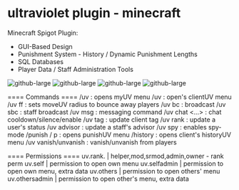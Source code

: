 # ultraviolet plugin - minecraft
Minecraft Spigot Plugin:
- GUI-Based Design
- Punishment System - History / Dynamic Punishment Lengths
- SQL Databases
- Player Data / Staff Administration Tools

![github-large](https://cdn-std.droplr.net/files/acc_606547/NHK6YZ)
![github-large](https://cdn-std.droplr.net/files/acc_606547/adsdR7)
![github-large](https://cdn-std.droplr.net/files/acc_606547/KsqqFz)
![github-large](https://cdn-std.droplr.net/files/acc_606547/3iRVTz)

==== Commands ====
/uv : opens myUV menu
/uv <client> : open's clientUV menu
/uv ff <radius> : sets moveUV radius to bounce away players
/uv bc <msg> : broadcast
/uv sbc <msg> : staff broadcast
/uv msg <user> <msg> : messaging command
/uv chat <...> : chat cooldown/silence/enable
/uv tag <user> <new-tag> : update client tag
/uv rank <user> <rank> : update a user's status
/uv advisor <user> <advisor> : update a staff's advisor
/uv spy : enables spy-mode
/punish / p <user> <reason> : opens punishUV menu
/history <user> : opens client's historyUV menu
/uv vanish/unvanish : vanish/unvanish from players

==== Permissions ====
uv.rank.<rank-name> | helper,mod,srmod,admin,owner - rank perm
uv.self | permission to open own menu
uv.selfadmin | permission to open own menu, extra data
uv.others | permission to open others' menu
uv.othersadmin | permission to open other's menu, extra data
